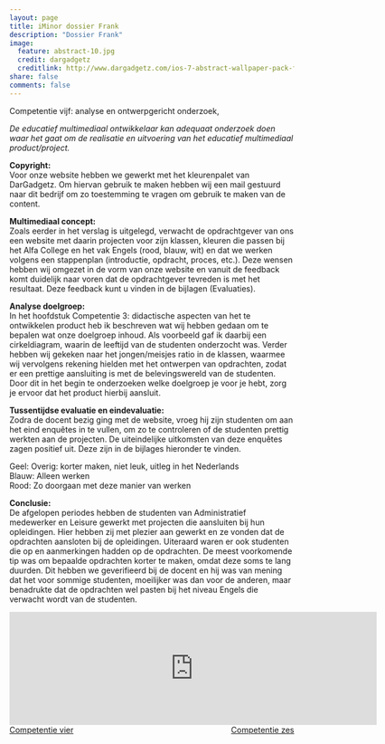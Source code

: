 ```yaml
---
layout: page
title: iMinor dossier Frank
description: "Dossier Frank"
image:
  feature: abstract-10.jpg
  credit: dargadgetz
  creditlink: http://www.dargadgetz.com/ios-7-abstract-wallpaper-pack-for-iphone-5-and-ipod-touch-retina/
share: false
comments: false
---
```

Competentie vijf: analyse en ontwerpgericht onderzoek,

<i>De educatief multimediaal ontwikkelaar kan adequaat onderzoek doen waar het gaat om de realisatie en uitvoering van het educatief multimediaal product/project.</i>

<b>Copyright: </b>
<br>Voor onze website hebben we gewerkt met het kleurenpalet van DarGadgetz. Om hiervan gebruik te maken hebben wij een mail gestuurd naar dit bedrijf om zo toestemming te vragen om gebruik te maken van de content. 
 

<b>Multimediaal concept: </b>
<br>Zoals eerder in het verslag is uitgelegd, verwacht de opdrachtgever van ons een website met daarin projecten voor zijn klassen, kleuren die passen bij het Alfa College en het vak Engels (rood, blauw, wit) en dat we werken volgens een stappenplan (introductie, opdracht, proces, etc.). Deze wensen hebben wij omgezet in de vorm van onze website en vanuit de feedback komt duidelijk naar voren dat de opdrachtgever tevreden is met het resultaat. Deze feedback kunt u vinden in de bijlagen (Evaluaties).

<b>Analyse doelgroep: </b>
<br>In het hoofdstuk Competentie 3: didactische aspecten van het te ontwikkelen product heb ik beschreven wat wij hebben gedaan om te bepalen wat onze doelgroep inhoud. Als voorbeeld gaf ik daarbij een cirkeldiagram, waarin de leeftijd van de studenten onderzocht was. Verder hebben wij gekeken naar het jongen/meisjes ratio in de klassen, waarmee wij vervolgens rekening hielden met het ontwerpen van opdrachten, zodat er een prettige aansluiting is met de belevingswereld van de studenten. Door dit in het begin te onderzoeken welke doelgroep je voor je hebt, zorg je ervoor dat het product hierbij aansluit. 




<b>Tussentijdse evaluatie en eindevaluatie: </b>
<br>Zodra de docent bezig ging met de website, vroeg hij zijn studenten om aan het eind enquêtes in te vullen, om zo te controleren of de studenten prettig werkten aan de projecten. De uiteindelijke uitkomsten van deze enquêtes zagen positief uit. Deze zijn in de bijlages hieronder te vinden.

 
Geel: Overig: korter maken, niet leuk, uitleg in het Nederlands 
<br>Blauw: Alleen werken
<br>Rood: Zo doorgaan met deze manier van werken

<b>Conclusie: </b>
<br>De afgelopen periodes hebben de studenten van Administratief medewerker en Leisure gewerkt met projecten die aansluiten bij hun opleidingen. Hier hebben zij met plezier aan gewerkt en ze vonden dat de opdrachten aansloten bij de opleidingen. Uiteraard waren er ook studenten die op en aanmerkingen hadden op de opdrachten. De meest voorkomende tip was om bepaalde opdrachten korter te maken, omdat deze soms te lang duurden. Dit hebben we geverifieerd bij de docent en hij was van mening dat het voor sommige studenten, moeilijker was dan voor de anderen, maar benadrukte dat de opdrachten wel pasten bij het niveau Engels die verwacht wordt van de studenten. 








<iframe src="https://drive.google.com/embeddedfolderview?id=0BycjBNS3AKDWd3VXTmdSb3laRm8#list" width="650" height="200" frameborder="0"></iframe>



<div style="float: left"> 
<a href="{{ site.url }}/iminor-frank/competentie4/" class="btn">Competentie vier</a>
</div>

<div style="float: right"> 
<a href="{{ site.url }}/iminor-frank/competentie6/" class="btn">Competentie zes</a>
</div>